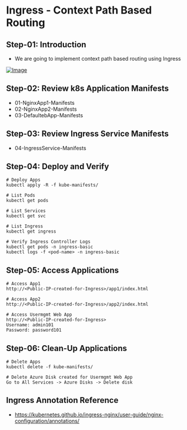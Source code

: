 # Ingress - Context Path Based Routing

## Step-01: Introduction
- We are going to implement context path based routing using Ingress

[![Image](https://www.stacksimplify.com/course-images/azure-aks-ingress-path-based-routing.png "Azure AKS Kubernetes - Masterclass")](https://www.udemy.com/course/aws-eks-kubernetes-masterclass-devops-microservices/?referralCode=257C9AD5B5AF8D12D1E1)

## Step-02: Review k8s Application Manifests
- 01-NginxApp1-Manifests
- 02-NginxApp2-Manifests
- 03-DefaultebApp-Manifests

## Step-03: Review Ingress Service Manifests
- 04-IngressService-Manifests

## Step-04: Deploy and Verify
```
# Deploy Apps
kubectl apply -R -f kube-manifests/

# List Pods
kubectl get pods

# List Services
kubectl get svc

# List Ingress
kubectl get ingress

# Verify Ingress Controller Logs
kubectl get pods -n ingress-basic
kubectl logs -f <pod-name> -n ingress-basic
```

## Step-05: Access Applications
```
# Access App1
http://<Public-IP-created-for-Ingress>/app1/index.html

# Access App2
http://<Public-IP-created-for-Ingress>/app2/index.html

# Access Usermgmt Web App
http://<Public-IP-created-for-Ingress>
Username: admin101
Password: password101

```

## Step-06: Clean-Up Applications
```
# Delete Apps
kubectl delete -f kube-manifests/

# Delete Azure Disk created for Usermgmt Web App
Go to All Services -> Azure Disks -> Delete disk
```

## Ingress Annotation Reference
- https://kubernetes.github.io/ingress-nginx/user-guide/nginx-configuration/annotations/

